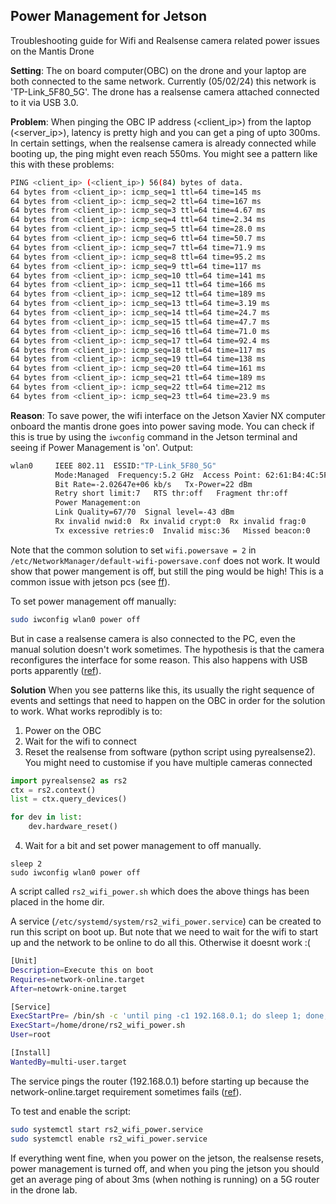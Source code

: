 ## Power Management for Jetson

Troubleshooting guide for Wifi and Realsense camera related power issues on the Mantis Drone

**Setting**:
The on board computer(OBC) on the drone and your laptop are both connected to the same network. Currently (05/02/24) this network is 'TP-Link_5F80_5G'. The drone has a realsense camera attached connected to it via USB 3.0.

**Problem**: When pinging the OBC IP address (<client_ip>) from the laptop (<server_ip>), latency is pretty high and you can get a ping of upto 300ms. In certain settings, when the realsense camera is already connected while booting up, the ping might even reach 550ms. You might see a pattern like this with these problems:

```bash
PING <client_ip> (<client_ip>) 56(84) bytes of data.
64 bytes from <client_ip>: icmp_seq=1 ttl=64 time=145 ms
64 bytes from <client_ip>: icmp_seq=2 ttl=64 time=167 ms
64 bytes from <client_ip>: icmp_seq=3 ttl=64 time=4.67 ms
64 bytes from <client_ip>: icmp_seq=4 ttl=64 time=2.34 ms
64 bytes from <client_ip>: icmp_seq=5 ttl=64 time=28.0 ms
64 bytes from <client_ip>: icmp_seq=6 ttl=64 time=50.7 ms
64 bytes from <client_ip>: icmp_seq=7 ttl=64 time=71.9 ms
64 bytes from <client_ip>: icmp_seq=8 ttl=64 time=95.2 ms
64 bytes from <client_ip>: icmp_seq=9 ttl=64 time=117 ms
64 bytes from <client_ip>: icmp_seq=10 ttl=64 time=141 ms
64 bytes from <client_ip>: icmp_seq=11 ttl=64 time=166 ms
64 bytes from <client_ip>: icmp_seq=12 ttl=64 time=189 ms
64 bytes from <client_ip>: icmp_seq=13 ttl=64 time=3.19 ms
64 bytes from <client_ip>: icmp_seq=14 ttl=64 time=24.7 ms
64 bytes from <client_ip>: icmp_seq=15 ttl=64 time=47.7 ms
64 bytes from <client_ip>: icmp_seq=16 ttl=64 time=71.0 ms
64 bytes from <client_ip>: icmp_seq=17 ttl=64 time=92.4 ms
64 bytes from <client_ip>: icmp_seq=18 ttl=64 time=117 ms
64 bytes from <client_ip>: icmp_seq=19 ttl=64 time=138 ms
64 bytes from <client_ip>: icmp_seq=20 ttl=64 time=161 ms
64 bytes from <client_ip>: icmp_seq=21 ttl=64 time=189 ms
64 bytes from <client_ip>: icmp_seq=22 ttl=64 time=212 ms
64 bytes from <client_ip>: icmp_seq=23 ttl=64 time=23.9 ms
```

**Reason**: To save power, the wifi interface on the Jetson Xavier NX computer onboard  the mantis drone goes into power saving mode. You can check if this is true by using the `iwconfig` command in the Jetson terminal and seeing if Power Management is 'on'.
Output:
```bash
wlan0     IEEE 802.11  ESSID:"TP-Link_5F80_5G"  
          Mode:Managed  Frequency:5.2 GHz  Access Point: 62:61:B4:4C:5F:7F   
          Bit Rate=-2.02647e+06 kb/s   Tx-Power=22 dBm   
          Retry short limit:7   RTS thr:off   Fragment thr:off
          Power Management:on
          Link Quality=67/70  Signal level=-43 dBm  
          Rx invalid nwid:0  Rx invalid crypt:0  Rx invalid frag:0
          Tx excessive retries:0  Invalid misc:36   Missed beacon:0
```

Note that the common solution to set `wifi.powersave = 2` in `/etc/NetworkManager/default-wifi-powersave.conf` does not work. It would show that power mangement is off, but still the ping would be high! This is a common issue with jetson pcs (see [ff](https://github.com/robwaat/Tutorial/blob/master/Jetson%20Disable%20Wifi%20Power%20Management.md)).

To set power management off manually:
```bash
sudo iwconfig wlan0 power off
```

But in case a realsense camera is also connected to the PC, even the manual solution doesn't work sometimes. The hypothesis is that the camera reconfigures the interface for some reason. This also happens with USB ports apparently ([ref](https://forums.developer.nvidia.com/t/intel-realsense-d435i-showing-as-connected-to-usb-2-1/183851)).

**Solution**
When you see patterns like this, its usually the right sequence of events and settings that need to happen on the OBC in order for the solution to work.
What works reprodibly is to:
1. Power on the OBC
2. Wait for the wifi to connect
3. Reset the realsense from software (python script using pyrealsense2). You might need to customise if you have multiple cameras connected
```python
import pyrealsense2 as rs2
ctx = rs2.context()
list = ctx.query_devices()

for dev in list:
	dev.hardware_reset()
```
4. Wait for a bit and set power management to off manually. 
```
sleep 2
sudo iwconfig wlan0 power off
```

A script called `rs2_wifi_power.sh` which does the above things has been placed in the home dir. 

A service (`/etc/systemd/system/rs2_wifi_power.service`) can be created to run this script on boot up. But note that we need to wait for the wifi to start up and the network to be online to do all this. Otherwise it doesnt work :(
```bash
[Unit]
Description=Execute this on boot
Requires=network-online.target
After=netowrk-onine.target

[Service]
ExecStartPre= /bin/sh -c 'until ping -c1 192.168.0.1; do sleep 1; done;'
ExecStart=/home/drone/rs2_wifi_power.sh
User=root

[Install]
WantedBy=multi-user.target
```  
The service pings the router (192.168.0.1) before starting up because the network-online.target requirement sometimes fails ([ref](https://askubuntu.com/questions/1363944/systemd-only-run-service-after-internet-is-up)).

To test and enable the script:
```bash
sudo systemctl start rs2_wifi_power.service
sudo systemctl enable rs2_wifi_power.service
```

If everything went fine, when you power on the jetson, the realsense resets, power management is turned off, and when you ping the jetson you should get an average ping of about 3ms (when nothing is running) on a 5G router in the drone lab.
